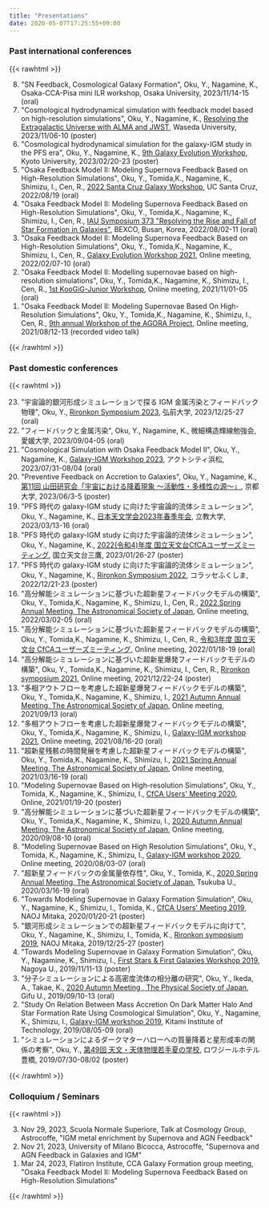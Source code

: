 ```yaml
---
title: "Presentations"
date: 2020-05-07T17:25:55+09:00
---
```


<!-- ### Upcoming international conferences

{{< rawhtml >}}
<ol reversed=reversed">
</ol>
{{< /rawhtml >}} -->

### Past international conferences

{{< rawhtml >}}
<ol reversed=reversed">
  <li>"SN Feedback, Cosmological Galaxy Formation", Oku, Y., Nagamine, K., Osaka-CCA-Pisa mini ILR workshop, Osaka University, 2023/11/14-15 (oral)
  </li>
  <li>"Cosmological hydrodynamical simulation with feedback model based on high-resolution simulations", Oku, Y., Nagamine, K., <a href="https://sites.google.com/view/resolvinguniverse2023/home">Resolving the Extragalactic Universe with ALMA and JWST</a>, Waseda University, 2023/11/06-10 (poster)
  </li>
  <li>"Cosmological hydrodynamical simulation for the galaxy-IGM study in the PFS era", Oku, Y., Nagamine, K., <a href="https://events.asiaa.sinica.edu.tw/workshop/20230220/index.php">9th Galaxy Evolution Workshop</a>, Kyoto University, 2023/02/20-23 (poster)
  </li>
 <li>"Osaka Feedback Model II: Modeling Supernova Feedback Based on High-Resolution Simulations", Oku, Y., Tomida,K., Nagamine, K., Shimizu, I., Cen, R., <a href="https://hipacc.ucsc.edu/GalaxyWorkshop2022.html">2022 Santa Cruz Galaxy Workshop</a>, UC Santa Cruz, 2022/08/19 (oral)
 </li>
 <li>"Osaka Feedback Model II: Modeling Supernova Feedback Based on High-Resolution Simulations", Oku, Y., Tomida,K., Nagamine, K., Shimizu, I., Cen, R., <a href="https://iausymp373.web.illinois.edu/">IAU Symposium 373 "Resolving the Rise and Fall of Star Formation in Galaxies"</a>, BEXCO, Busan, Korea, 2022/08/02-11 (oral)
 </li>
 <li>"Osaka Feedback Model II: Modeling Supernova Feedback Based on High-Resolution Simulations", Oku, Y., Tomida,K., Nagamine, K., Shimizu, I., Cen, R., <a href="https://events.asiaa.sinica.edu.tw/workshop/20220207/index.php">Galaxy Evolution Workshop 2021</a>, Online meeting, 2022/02/07-10 (oral)
 </li>
 <li>"Osaka Feedback Model II: Modelling supernovae based on high-resolution simulations", Oku, Y., Tomida,K., Nagamine, K., Shimizu, I., Cen, R., <a href="https://kiaa.pku.edu.cn/KooGig_junior21/Home.htm">1st KooGiG-Junior Workshop</a>, Online meeting, 2021/11/01-05 (oral)
 </li>
 <li>"Osaka Feedback Model II: Modeling Supernovae Based On High-Resolution Simulations", Oku, Y., Tomida,K., Nagamine, K., Shimizu, I., Cen, R., <a href="https://sites.google.com/site/santacruzcomparisonproject/workshops">9th annual Workshop of the AGORA Project</a>, Online meeting, 2021/08/12-13 (recorded video talk)
 </li>
</ol>
{{< /rawhtml >}}

### Past domestic conferences

{{< rawhtml >}}
<ol reversed=reversed">
  <li>"宇宙論的銀河形成シミュレーションで探る IGM 金属汚染とフィードバック物理", Oku, Y., <a href="https://sites.google.com/view/rironkon2023">Rironkon Symposium 2023</a>, 弘前大学, 2023/12/25-27 (oral)
  </li>
  <li>"フィードバックと金属汚染", Oku, Y., Nagamine, K., 微細構造輝線勉強会, 愛媛大学, 2023/09/04-05 (oral)
  </li>
  <li>"Cosmological Simulation with Osaka Feedback Model II", Oku, Y., Nagamine, K., <a href="http://cos.icrr.u-tokyo.ac.jp/galaxy_igm_workshop_2023.html">Galaxy-IGM Workshop 2023</a>, アクトシティ浜松, 2023/07/31-08/04 (oral)
  </li>
  <li>"Preventive Feedback on Accretion to Galaxies", Oku, Y., Nagamine, K., <a href="https://kyotoconf.wixsite.com/accretion2023">第11回 山田研究会「宇宙における降着現象 ～活動性・多様性の源～」</a>, 京都大学, 2023/06/3-5 (poster)
  </li>
  <li>"PFS 時代の galaxy-IGM study に向けた宇宙論的流体シミュレーション",  Oku, Y., Nagamine, K., <a href="https://www.asj.or.jp/nenkai/archive/2023a/session-X.html/">日本天文学会2023年春季年会</a>, 立教大学, 2023/03/13-16 (oral)
  </li>
  <li>"PFS 時代の galaxy-IGM study に向けた宇宙論的流体シミュレーション",  Oku, Y., Nagamine, K., <a href="https://www.cfca.nao.ac.jp/newsletter/um2022news/">2022(令和4)年度 国立天文台CfCAユーザーズミーティング</a>, 国立天文台三鷹, 2023/01/26-27 (poster)
  </li>
  <li>"PFS 時代の galaxy-IGM study に向けた宇宙論的流体シミュレーション",  Oku, Y., Nagamine, K., <a href="https://sites.google.com/view/rironkon2022/">Rironkon Symposium 2022</a>, コラッセふくしま, 2022/12/21-23 (poster)
  </li><li>"高分解能シミュレーションに基づいた超新星フィードバックモデルの構築",  Oku, Y., Tomida,K., Nagamine, K., Shimizu, I., Cen, R., <a href="https://www.asj.or.jp/nenkai/archive/2022a/">2022 Spring Annual Meeting, The Astronomical Society of Japan</a>, Online meeting, 2022/03/02-05 (oral)
  </li><li>"高分解能シミュレーションに基づいた超新星フィードバックモデルの構築",  Oku, Y., Tomida,K., Nagamine, K., Shimizu, I., Cen, R., <a href="https://www.cfca.nao.ac.jp/newsletter/um2021news">令和3年度 国立天文台 CfCAユーザーズミーティング</a>, Online meeting, 2022/01/18-19 (oral)
  </li><li>"高分解能シミュレーションに基づいた超新星爆発フィードバックモデルの構築", Oku, Y., Tomida,K., Nagamine, K., Shimizu, I., Cen, R., <a href="https://sites.google.com/view/rironkon2021/">Rironkon symposium 2021</a>, Online meeting, 2021/12/22-24 (poster)
  </li><li>"多相アウトフローを考慮した超新星爆発フィードバックモデルの構築", Oku, Y., Tomida,K., Nagamine, K., Shimizu, I., <a href="https://www.asj.or.jp/nenkai/archive/2021b/">2021 Autumn Annual Meeting, The Astronomical Society of Japan</a>, Online meeting, 2021/09/13 (oral)
  </li><li>"多相アウトフローを考慮した超新星爆発フィードバックモデルの構築", Oku, Y., Tomida,K., Nagamine, K., Shimizu, I., <a href="https://www2.ccs.tsukuba.ac.jp/Astro/conferences/domestic/ja/2021/08/16/galaxy-igm/">Galaxy-IGM workshop 2021</a>, Online meeting, 2021/08/16-20 (oral)
  </li><li>
  "超新星残骸の時間発展を考慮した超新星フィードバックモデルの構築", Oku, Y., Tomida,K., Nagamine, K., Shimizu, I., <a href="https://www.asj.or.jp/nenkai/archive/2021a">2021 Spring Annual Meeting, The Astronomical Society of Japan</a>, Online meeting, 2021/03/16-19 (oral)
  </li><li>
  "Modeling Supernovae Based on High-resolution Simulations", Oku, Y., Tomida, K., Nagamine, K., Shimizu, I., <a href="https://www.cfca.nao.ac.jp/newsletter/um2020news">CfCA Users' Meeting 2020</a>, Online, 2021/01/19-20 (poster)
  </li><li>
  "高分解能シミュレーションに基づいた超新星フィードバックモデルの構築", Oku, Y., Tomida,K., Nagamine, K., Shimizu, I., <a href="https://www.asj.or.jp/nenkai/archive/2020b">2020 Autumn Annual Meeting, The Astronomical Society of Japan</a>, Online meeting, 2020/09/08-10 (oral)
  </li><li>
  "Modeling Supernovae Based on High Resolution Simulations", Oku, Y., Tomida, K., Nagamine, K., Shimizu, I., <a href="https://www2.ccs.tsukuba.ac.jp/Astro/conferences/domestic/ja/2020/08/03/galaxy-igm/">Galaxy-IGM workshop 2020</a>, Online meeting, 2020/08/03-07 (oral)
  </li><li>
  "超新星フィードバックの金属量依存性", Oku, Y., Tomida, K., <a href="https://www.asj.or.jp/nenkai/archive/2020a/"> 2020 Spring Annual Meeting, The Astronomical Society of Japan</a>, Tsukuba U., 2020/03/16-19 (oral)
  </li><li>
  "Towards Modeling Supernovae in Galaxy Formation Simulation", Oku, Y., Nagamine, K., Shimizu, I., Tomida, K., <a href="https://www.cfca.nao.ac.jp/content/令和元年度国立天文台-天文シミュレーションプロジェクトユーザーズミーティング">CfCA Users' Meeting 2019</a>, NAOJ Mitaka, 2020/01/20-21 (poster)
  </li><li>
  "銀河形成シミュレーションでの超新星フィードバックモデルに向けて", Oku, Y., Nagamine, K., Shimizu, I., Tomida, K., <a href="https://sci.nao.ac.jp/workshops/rironkon19/index.html">Rironkon symposium 2019</a>, NAOJ Mitaka, 2019/12/25-27 (poster)
  </li><li>
  "Towards Modeling Supernovae in Galaxy Formation Simulation", Oku, Y., Nagamine, K., Shimizu, I., <a href="http://tpweb2.phys.konan-u.ac.jp/~shodai/2019/">First Stars & First Galaxies Workshop 2019</a>, Nagoya U., 2019/11/11-13 (poster)
  </li><li>
  "分子シミュレーションによる高密度流体の相分離の研究", Oku, Y., Ikeda, A., Takae, K., <a href="https://www.jps.or.jp/activities/meetings/autumn/2019b_index.php">2020 Autumn Meeting , The Physical Society of Japan</a>, Gifu U., 2019/09/10-13 (oral)
  </li><li>
  "Study On Relation Between Mass Accretion On Dark Matter Halo And Star Formation Rate Using Cosmological Simulation", Oku, Y., Nagamine, K., Shimizu, I., <a href="https://www2.ccs.tsukuba.ac.jp/Astro/conferences/domestic/ja/2019/05/14/galaxy-igm/">Galaxy-IGM workshop 2019</a>, Kitami Institute of Technology, 2019/08/05-09 (oral)
  </li><li>
  "シミュレーションによるダークマターハローへの質量降着と星形成率の関係の考察", Oku, Y., <a href="http://www.astro-wakate.org/ss2019/web/index.html">第49回 天文・天体物理若手夏の学校</a>, ロワジールホテル豊橋, 2019/07/30-08/02 (poster)　
  </li>
</ol>
{{< /rawhtml >}}

### Colloquium / Seminars

{{< rawhtml >}}
<ol reversed=reversed">
  <li>Nov 29, 2023, Scuola Normale Superiore, Talk at Cosmology Group, Astrocoffe, "IGM metal enrichment by Supernova and AGN Feedback"
  </li>
  <li>Nov 21, 2023, University of Milano Bicocca, Astrocoffe, "Supernova and AGN Feedback in Galaxies and IGM"
  </li>
  <li>Mar 24, 2023, Flatiron Institute, CCA Galaxy Formation group meeting, "Osaka Feedback Model II: Modeling Supernova Feedback Based on High-Resolution Simulations"
  </li>
</ol>
{{< /rawhtml >}}